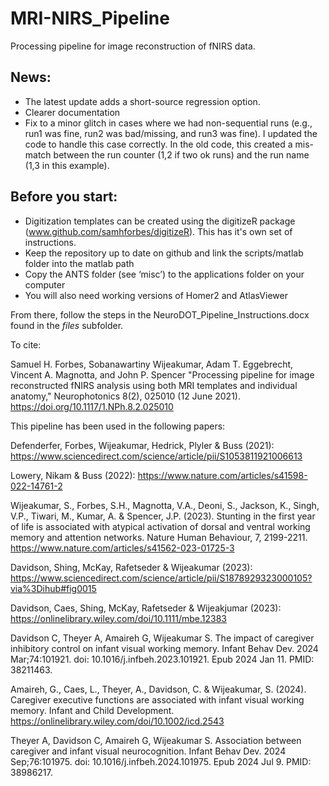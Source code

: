 # MRI-NIRS_Pipeline

Processing pipeline for image reconstruction of fNIRS data.

## News:

* The latest update adds a short-source regression option.
* Clearer documentation
* Fix to a minor glitch in cases where we had non-sequential runs (e.g., run1 was fine, run2 was bad/missing, and run3 was fine). I updated the code to handle this case correctly. In the old code, this created a mis-match between the run counter (1,2 if two ok runs) and the run name (1,3 in this example).


## Before you start:

* Digitization templates can be created using the digitizeR package (www.github.com/samhforbes/digitizeR). This has it's own set of instructions.
* Keep the repository up to date on github and link the scripts/matlab folder into the matlab path
* Copy the ANTS folder (see ‘misc’) to the applications folder on your computer
* You will also need working versions of Homer2 and AtlasViewer

From there, follow the steps in the NeuroDOT_Pipeline_Instructions.docx found in the *files* subfolder.

To cite:

 Samuel H. Forbes, Sobanawartiny Wijeakumar, Adam T. Eggebrecht, Vincent A. Magnotta, and John P. Spencer "Processing pipeline for image reconstructed fNIRS analysis using both MRI templates and individual anatomy," Neurophotonics 8(2), 025010 (12 June 2021). https://doi.org/10.1117/1.NPh.8.2.025010


This pipeline has been used in the following papers:

Defenderfer, Forbes, Wijeakumar, Hedrick, Plyler & Buss (2021): https://www.sciencedirect.com/science/article/pii/S1053811921006613

Lowery, Nikam & Buss (2022): https://www.nature.com/articles/s41598-022-14761-2

Wijeakumar, S., Forbes, S.H., Magnotta, V.A., Deoni, S., Jackson, K., Singh, V.P., Tiwari, M., Kumar, A. & Spencer, J.P. (2023). Stunting in the first year of life is associated with atypical activation of dorsal and ventral working memory and attention networks. Nature Human Behaviour, 7, 2199-2211. https://www.nature.com/articles/s41562-023-01725-3

Davidson, Shing, McKay, Rafetseder & Wijeakumar (2023): https://www.sciencedirect.com/science/article/pii/S1878929323000105?via%3Dihub#fig0015

Davidson, Caes, Shing, McKay, Rafetseder & Wijeakjumar (2023): https://onlinelibrary.wiley.com/doi/10.1111/mbe.12383

Davidson C, Theyer A, Amaireh G, Wijeakumar S. The impact of caregiver inhibitory control on infant visual working memory. Infant Behav Dev. 2024 Mar;74:101921. doi: 10.1016/j.infbeh.2023.101921. Epub 2024 Jan 11. PMID: 38211463.

Amaireh, G., Caes, L., Theyer, A., Davidson, C. & Wijeakumar, S. (2024). Caregiver executive functions are associated with infant visual working memory. Infant and Child Development. https://onlinelibrary.wiley.com/doi/10.1002/icd.2543

Theyer A, Davidson C, Amaireh G, Wijeakumar S. Association between caregiver and infant visual neurocognition. Infant Behav Dev. 2024 Sep;76:101975. doi: 10.1016/j.infbeh.2024.101975. Epub 2024 Jul 9. PMID: 38986217.

